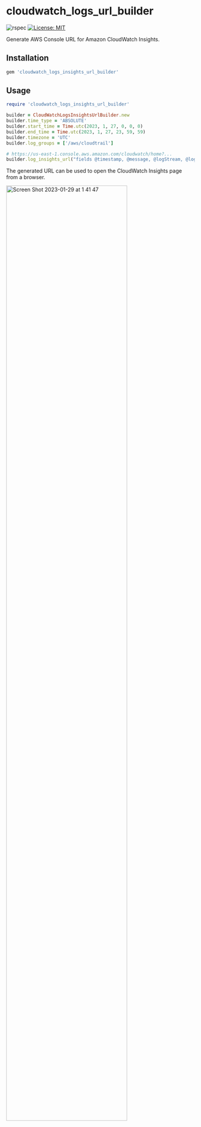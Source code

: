 # cloudwatch_logs_url_builder

![rspec](https://github.com/naomichi-y/cloudwatch_logs_insights_url_builder/actions/workflows/rspec.yml/badge.svg)
[![License: MIT](https://img.shields.io/badge/License-MIT-yellow.svg)](https://opensource.org/licenses/MIT)

Generate AWS Console URL for Amazon CloudWatch Insights.

## Installation

```ruby
gem 'cloudwatch_logs_insights_url_builder'
```

## Usage

```ruby
require 'cloudwatch_logs_insights_url_builder'

builder = CloudWatchLogsInsightsUrlBuilder.new
builder.time_type = 'ABSOLUTE'
builder.start_time = Time.utc(2023, 1, 27, 0, 0, 0)
builder.end_time = Time.utc(2023, 1, 27, 23, 59, 59)
builder.timezone = 'UTC'
builder.log_groups = ['/aws/cloudtrail']

# https://us-east-1.console.aws.amazon.com/cloudwatch/home?...
builder.log_insights_url("fields @timestamp, @message, @logStream, @log\n| sort @timestamp desc\n| limit 20")
```
The generated URL can be used to open the CloudWatch Insights page from a browser.

<img width="80%" alt="Screen Shot 2023-01-29 at 1 41 47" src="https://user-images.githubusercontent.com/1632478/215278346-04dee994-be06-445e-b321-71ba6f60690d.png">
